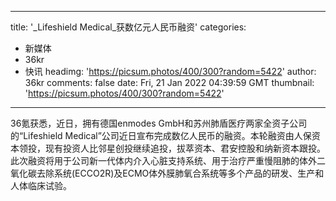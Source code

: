 
---
title: '_Lifeshield Medical_获数亿元人民币融资'
categories: 
 - 新媒体
 - 36kr
 - 快讯
headimg: 'https://picsum.photos/400/300?random=5422'
author: 36kr
comments: false
date: Fri, 21 Jan 2022 04:39:59 GMT
thumbnail: 'https://picsum.photos/400/300?random=5422'
---

<div>   
36氪获悉，近日，拥有德国enmodes GmbH和苏州肺盾医疗两家全资子公司的“Lifeshield Medical”公司近日宣布完成数亿人民币的融资。本轮融资由人保资本领投，现有投资人比邻星创投继续追投，拔萃资本、君安控股和纳新资本跟投。此次融资将用于公司新一代体内介入心脏支持系统、用于治疗严重慢阻肺的体外二氧化碳去除系统(ECCO2R)及ECMO体外膜肺氧合系统等多个产品的研发、生产和人体临床试验。  
</div>
            